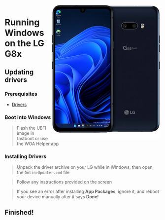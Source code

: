 <img align="right" src="https://github.com/Icesito68/Port-Windows-11-Lg-G8x/blob/Lg-G8x/mh2lm.png" width="350" alt="Windows 11 Running On To LG G8x">

# Running Windows on the LG G8x

## Updating drivers

### Prerequisites
- [Drivers](https://github.com/Icesito68/Port-Windows-11-Lge-devices/releases/tag/Drivers)

### Boot into Windows
> Flash the UEFI image in fastboot or use the WOA Helper app

### Installing Drivers
> Unpack the driver archive on your LG while in Windows, then open the `OnlineUpdater.cmd` file

> Follow any instructions provided on the screen

> If you see an error after installing **App Packages**, ignore it, and reboot your device manually after it says **Done!**

## Finished!

















